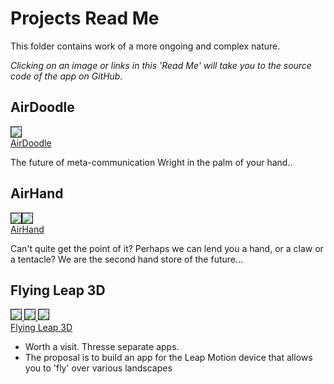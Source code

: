 Projects Read Me
================

<!-- Only show the following div when viewed on GitHub -->
<div style=display:none; >
You may also view this project as a <a href="http://jaanga.github.io/gestification/#projects#readme.md#" target="_blank">Jaanga app</a>.
</div>

This folder contains work of a more ongoing and complex nature.

_Clicking on an image or links in this 'Read Me' will take you to the source code of the app on GitHub._

## AirDoodle

[<img src=http://jaanga.github.io/gestification/projects/air-doodle/r1/air-doodle-360x260.png border=1 /><br>
AirDoodle](https://github.com/jaanga/gestification/tree/gh-pages/projects/air-doodle)

[air-doodle]: http://jaanga.github.io/gestification/projects/air-doodle/air-doodle-360x260.png

The future of meta-communication Wright in the palm of your hand..
	
		
## AirHand
[<img src=http://jaanga.github.io/gestification/projects/air-hand/r1/air-hand-r1-360x249.png  border=1 /><img src=http://jaanga.github.io/gestification/projects/air-hand/r1/air-hand-r1-h2-360x260.png  border=1 /><br>
AirHand](https://github.com/jaanga/gestification/tree/gh-pages/projects/air-hand)

Can't quite get the point of it? Perhaps we can lend you a hand, or a claw or a tentacle? We are the second hand store of the future...
	
	
	
## Flying Leap 3D
[<img src=http://jaanga.github.io/gestification/projects/flying-leap-3d/r1/flying-leap-r1-360x240.png border=1 />
<img src=http://jaanga.github.io/gestification/projects/flying-leap-3d/barfolina-pavillion/r2/pavilion-360x240.png border=1 />
<img src=http://jaanga.github.io/gestification/projects/flying-leap-3d/castle/castle-360x260.png border=1 />
<br>
Flying Leap 3D](https://github.com/jaanga/gestification/tree/gh-pages/projects/flying-leap-3d)

- Worth a visit. Thresse separate apps.
- The proposal is to build an app for the Leap Motion device that allows you to 'fly' over various landscapes



